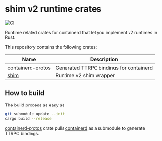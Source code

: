 # shim v2 runtime crates

[![CI](https://github.com/mxpv/shim-rs/actions/workflows/ci.yml/badge.svg?branch=main)](https://github.com/mxpv/shim-rs/actions/workflows/ci.yml)

Runtime related crates for containerd that let you implement v2 runtimes in Rust.

This repository contains the following crates:

| Name | Description |
| --- | --- |
| [containerd-protos](crates/protos) | Generated TTRPC bindings for containerd |
| [shim](crates/shim) | Runtime v2 shim wrapper |

## How to build
The build process as easy as:
```bash
git submodule update --init
cargo build --release
```

[containerd-protos](crates/protos) crate pulls [containerd](https://github.com/containerd/containerd) as a submodule to generate TTRPC bindings.
